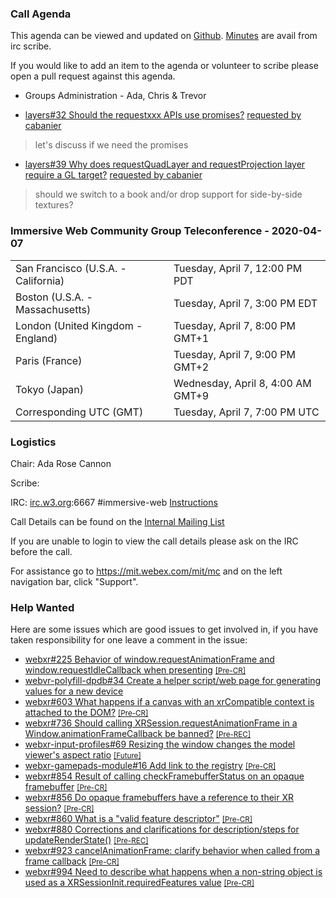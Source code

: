 ### Call Agenda

This agenda can be viewed and updated on [Github](https://github.com/immersive-web/administrivia/blob/master/meetings/cg/2020-04-07-Immersive_Web_Community_Group_Teleconference-agenda.md).
[Minutes](https://www.w3.org/2020/04/07-immersive-web-minutes.html) are avail from irc scribe.

If you would like to add an item to the agenda or volunteer to scribe please open a pull request against this agenda.

* Groups Administration - Ada, Chris & Trevor

* [layers#32 Should the requestxxx APIs use promises?](https://github.com/immersive-web/layers/issues/32) [requested by cabanier](https://github.com/immersive-web/layers/issues/32#issuecomment-606372734)
> let's discuss if we need the promises

* [layers#39 Why does requestQuadLayer and requestProjection layer require a GL target?](https://github.com/immersive-web/layers/issues/39) [requested by cabanier](https://github.com/immersive-web/layers/issues/39#issuecomment-607493871)
> should we switch to a book and/or drop support for side-by-side textures?

### Immersive Web Community Group Teleconference - 2020-04-07

<table>
<tr><td> San Francisco (U.S.A. - California) <td> Tuesday, April 7, 12:00 PM PDT
<tr><td> Boston (U.S.A. - Massachusetts) <td> Tuesday, April 7, 3:00 PM EDT
<tr><td> London (United Kingdom - England) <td> Tuesday, April 7, 8:00 PM GMT+1
<tr><td> Paris (France) <td> Tuesday, April 7, 9:00 PM GMT+2
<tr><td> Tokyo (Japan) <td> Wednesday, April 8, 4:00 AM GMT+9
<tr><td> Corresponding UTC (GMT) <td> Tuesday, April 7, 7:00 PM UTC
</table>

### Logistics

Chair: Ada Rose Cannon

Scribe:

IRC: [irc.w3.org](http://irc.w3.org/):6667 #immersive-web [Instructions](https://github.com/immersive-web/administrivia/blob/master/IRC.md)

Call Details can be found on the [Internal Mailing List](https://lists.w3.org/Archives/Member/internal-immersive-web/2019Feb/0002.html)

If you are unable to login to view the call details please ask on the IRC before the call.

For assistance go to https://mit.webex.com/mit/mc  and on the left navigation bar, click "Support".

### Help Wanted

Here are some issues which are good issues to get involved in, if you have taken responsibility for one leave a comment in the issue:

- [webxr#225 Behavior of window.requestAnimationFrame and window.requestIdleCallback when presenting](https://github.com/immersive-web/webxr/issues/225) [<small>[Pre-CR]</small>](https://api.github.com/repos/immersive-web/webxr/milestones/3)
- [webvr-polyfill-dpdb#34 Create a helper script/web page for generating values for a new device](https://github.com/immersive-web/webvr-polyfill-dpdb/issues/34)
- [webxr#603 What happens if a canvas with an xrCompatible context is attached to the DOM?](https://github.com/immersive-web/webxr/issues/603) [<small>[Pre-CR]</small>](https://api.github.com/repos/immersive-web/webxr/milestones/3)
- [webxr#736 Should calling XRSession.requestAnimationFrame in a Window.animationFrameCallback be banned?](https://github.com/immersive-web/webxr/issues/736) [<small>[Pre-REC]</small>](https://api.github.com/repos/immersive-web/webxr/milestones/16)
- [webxr-input-profiles#69 Resizing the window changes the model viewer's aspect ratio](https://github.com/immersive-web/webxr-input-profiles/issues/69) [<small>[Future]</small>](https://api.github.com/repos/immersive-web/webxr-input-profiles/milestones/4)
- [webxr-gamepads-module#16 Add link to the registry](https://github.com/immersive-web/webxr-gamepads-module/issues/16) [<small>[Pre-CR]</small>](https://api.github.com/repos/immersive-web/webxr-gamepads-module/milestones/1)
- [webxr#854 Result of calling checkFramebufferStatus on an opaque framebuffer](https://github.com/immersive-web/webxr/issues/854) [<small>[Pre-CR]</small>](https://api.github.com/repos/immersive-web/webxr/milestones/3)
- [webxr#856 Do opaque framebuffers have a reference to their XR session?](https://github.com/immersive-web/webxr/issues/856) [<small>[Pre-CR]</small>](https://api.github.com/repos/immersive-web/webxr/milestones/3)
- [webxr#860 What is a "valid feature descriptor"](https://github.com/immersive-web/webxr/issues/860) [<small>[Pre-CR]</small>](https://api.github.com/repos/immersive-web/webxr/milestones/3)
- [webxr#880 Corrections and clarifications for description/steps for updateRenderState()](https://github.com/immersive-web/webxr/issues/880) [<small>[Pre-REC]</small>](https://api.github.com/repos/immersive-web/webxr/milestones/16)
- [webxr#923 cancelAnimationFrame: clarify behavior when called from a frame callback](https://github.com/immersive-web/webxr/issues/923) [<small>[Pre-CR]</small>](https://api.github.com/repos/immersive-web/webxr/milestones/3)
- [webxr#994 Need to describe what happens when a non-string object is used as a XRSessionInit.requiredFeatures value](https://github.com/immersive-web/webxr/issues/994) [<small>[Pre-CR]</small>](https://api.github.com/repos/immersive-web/webxr/milestones/3)


              
